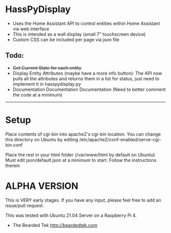 # HassPyDisplay
* Uses the Home Assistant API to control entities within Home Assistant via web interface
* This is intended as a wall display (small 7" touchscreen device)
* Custom CSS can be included per page via json file

## Todo:
* ~~Get Current State for each entity~~
* Display Entity Attributes (maybe have a more info button): The API now pulls all the attributes and returns them in a list for status, just need to implement it in hasspydisplay.py
* Documentation Documentation Documentation
(Need to better comment the code at a minimum)
***
# Setup

Place contents of cgi-bin into apache2's cgi-bin location.  You can change this directory on Ubuntu by editing /etc/apache2/conf-enabled/serve-cgi-bin.conf

Place the rest in your html folder (/var/www/html by default on Ubuntu)
Must edit json/default.json at a minimum to start.
Follow the instructions therein

# ALPHA VERSION
This is VERY early stages.  If you have any input, please feel free to add an issue/pull request.

This was tested with Ubuntu 21.04 Server on a Raspberry Pi 4.

- The Bearded Tek
http://beardedtek.com
